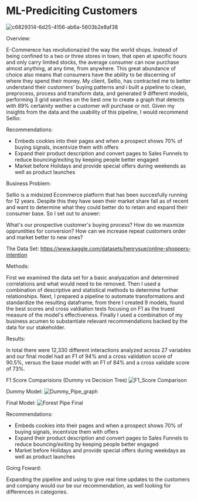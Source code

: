 # ML-Prediciting Customers

![c6829314-6d25-4156-ab6a-5603b2e8af38](https://user-images.githubusercontent.com/124652720/233491668-a2e01420-b032-4c4f-9a33-ac80899d9856.png)

Overview: 

E-Commerece has revolutionazied the way the world shops. Instead of being confined to a two or three stores in town, that open at specific hours and only carry limited stocks, the average consumer can now purchase almost anything, at any time, from anywhere. This great abundance of choice also means that consumers have the ability to be discerning of where they spend their money. My client, Sellio, has contracted me to better understand their customers' buying patterns and i built a pipeline to clean, preprocess, process and transform data, and generated 9 different models, performing 3 grid searches on the best one to create a graph that detects with 89% certainity wether a customer will purchase or not. Given my insights from the data and the usability of this pipeline, I would recommend Sellio: 

Recommendations: 

- Embeds cookies into their pages and when a prospect shows 70% of buying signals, incentvize them with offers
- Expand their product description and convert pages to Sales Funnels to reduce bouncing/exiting by keeping people better engaged
- Market before Holidays and provide special offers during weekends as well as product launches


Business Problem: 


Sellio is a midsized Ecommerce platform that has been succesfully running for 12 years. Despite this they have seen their market share fall as of recent and want to determine what they could better do to retain and expand their consumer base. So I set out to answer: 

What's our prospective customer's buying process?
How do we maxmize oppruntities for conversion? 
How can we increase repeat customers order and market better to new ones?

The Data Set: 
https://www.kaggle.com/datasets/henrysue/online-shoppers-intention


Methods: 

First we examined the data set for a basic analyazation and determined correlations and what would need to be removed. Then I used a combination of descriptive and statistical methods to determine further relationships. Next, I prepared a pipeline to automate transformations and standardize the resulting dataframe, from there I created 9 models, found the best scores and cross valdiation tests focusing on F1 as the truest measure of the model's effectiveness. Finally I used a combination of my business acumen to substantiate relevant recommendations backed by the data for our stakeholder.

Results: 

In total there were  12,330 different interactions analyzed across 27 variables and our final model had an F1 of 94% and a cross validation score of 90.5%, versus the base model with an F1 of 84% and a cross validate score of 73%. 

F1 Score Comparisions (Dummy vs Decision Tree)
![F1_Score Comparison](https://user-images.githubusercontent.com/124652720/233681335-8f0d1874-a7ae-4c49-beb1-24a9403a2b7c.png)


Dummy Model:
![Dummy_Pipe_graph](https://user-images.githubusercontent.com/124652720/233489261-619ed60b-78a6-4a61-8bd0-e02b7752c8ad.png)

Final Model:
![Forest Pipe Final](https://user-images.githubusercontent.com/124652720/233489379-fbd386c4-ca32-43ee-b83e-98529c41e2d8.png)


Recommendations: 
- Embeds cookies into their pages and when a prospect shows 70% of buying signals, incentvize them with offers
- Expand their product description and convert pages to Sales Funnels to reduce bouncing/exiting by keeping people better engaged
- Market before Holidays and provide special offers during weekdays as well as product launches

Going Foward: 

Expanding the pipeline and using to give real time updates to the customers and company would our be our recommendation, as well looking for differences in categories.
